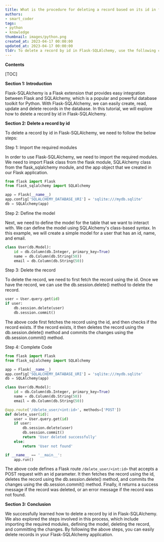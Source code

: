 ```yaml
---
title: What is the procedure for deleting a record based on its id in flask-sqlalchemy?
authors:
- smart_coder
tags:
- python
- knowledge
thumbnail: images/python.png
created_at: 2023-04-17 00:00:00
updated_at: 2023-04-17 00:00:00
tldr: To delete a record by id in Flask-SQLAlchemy, use the following command Model.query.filter\_by(id=id).delete().
---
```


**Contents**

[TOC]

**Section 1: Introduction**

Flask-SQLAlchemy is a Flask extension that provides easy integration between Flask and SQLAlchemy, which is a popular and powerful database toolkit for Python. With Flask-SQLAlchemy, we can easily create, read, update and delete records in the database. In this tutorial, we will explore how to delete a record by id in Flask-SQLAlchemy.

**Section 2: Delete a record by id**

To delete a record by id in Flask-SQLAlchemy, we need to follow the below steps:

Step 1: Import the required modules

In order to use Flask-SQLAlchemy, we need to import the required modules. We need to import Flask class from the flask module, SQLAlchemy class from the flask_sqlalchemy module, and the app object that we created in our Flask application.

```python
from flask import Flask
from flask_sqlalchemy import SQLAlchemy

app = Flask(__name__)
app.config['SQLALCHEMY_DATABASE_URI'] = 'sqlite:///mydb.sqlite'
db = SQLAlchemy(app)
```

Step 2: Define the model

Next, we need to define the model for the table that we want to interact with. We can define the model using SQLAlchemy's class-based syntax. In this example, we will create a simple model for a user that has an id, name, and email.

```python
class User(db.Model):
    id = db.Column(db.Integer, primary_key=True)
    name = db.Column(db.String(50))
    email = db.Column(db.String(50))
```

Step 3: Delete the record

To delete the record, we need to first fetch the record using the id. Once we have the record, we can use the db.session.delete() method to delete the record.

```python
user = User.query.get(id)
if user:
    db.session.delete(user)
    db.session.commit()
```

The above code first fetches the record using the id, and then checks if the record exists. If the record exists, it then deletes the record using the db.session.delete() method and commits the changes using the db.session.commit() method.

Step 4: Complete Code

```python
from flask import Flask
from flask_sqlalchemy import SQLAlchemy

app = Flask(__name__)
app.config['SQLALCHEMY_DATABASE_URI'] = 'sqlite:///mydb.sqlite'
db = SQLAlchemy(app)

class User(db.Model):
    id = db.Column(db.Integer, primary_key=True)
    name = db.Column(db.String(50))
    email = db.Column(db.String(50))

@app.route('/delete_user/<int:id>', methods=['POST'])
def delete_user(id):
    user = User.query.get(id)
    if user:
        db.session.delete(user)
        db.session.commit()
        return 'User deleted successfully'
    else:
        return 'User not found'

if __name__ == '__main__':
    app.run()
```

The above code defines a Flask route `/delete_user/<int:id>` that accepts a POST request with an id parameter. It then fetches the record using the id, deletes the record using the db.session.delete() method, and commits the changes using the db.session.commit() method. Finally, it returns a success message if the record was deleted, or an error message if the record was not found.

**Section 3: Conclusion**

We successfully learned how to delete a record by id in Flask-SQLAlchemy. We also explored the steps involved in this process, which include importing the required modules, defining the model, deleting the record, and committing the changes. By following the above steps, you can easily delete records in your Flask-SQLAlchemy application.
